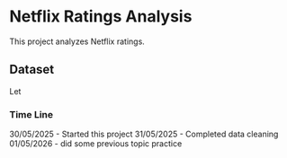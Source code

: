# Netflix Ratings Analysis
This project analyzes Netflix ratings.
## Dataset
Let

### Time Line
30/05/2025 - Started this project
31/05/2025 - Completed data cleaning
01/05/2026 - did some previous topic practice
